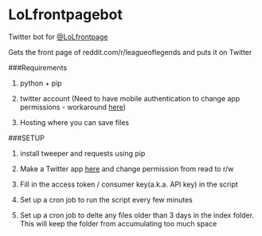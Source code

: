 LoLfrontpagebot
===============

Twitter bot for [@LoLfrontpage](http://twitter.com/lolfrontpage)

Gets the front page of reddit.com/r/leagueoflegends and puts it on Twitter

###Requirements

1. python + pip

2. twitter account (Need to have mobile authentication to change app permissions - workaround [here](http://blog.j2.io/changing-twitter-app-permissions-without-keeping-mobile-connected/))

3. Hosting where you can save files

###SETUP

1. install tweeper and requests using pip

2. Make a Twitter app [here](https://apps.twitter.com/) and change permission from read to r/w

3. Fill in the access token / consumer key(a.k.a. API key) in the script

4. Set up a cron job to run the script every few minutes

5. Set up a cron job to delte any files older than 3 days in the index folder. This will keep the folder from accumulating too much space
